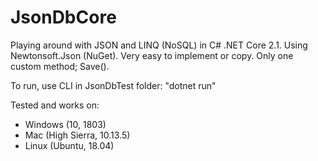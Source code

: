 # JsonDbCore
Playing around with JSON and LINQ (NoSQL) in C# .NET Core 2.1. Using Newtonsoft.Json (NuGet). Very easy to implement or copy. Only one custom method; Save().

To run, use CLI in JsonDbTest folder: "dotnet run"

Tested and works on:
- Windows (10, 1803)
- Mac (High Sierra, 10.13.5)
- Linux (Ubuntu, 18.04)
